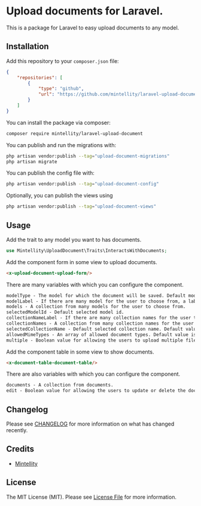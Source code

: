 # Upload documents for Laravel.

This is a package for Laravel to easy upload documents to any model.

## Installation

Add this repository to your `composer.json` file:
```json
{
    "repositories": [
        {
            "type": "github",
            "url": "https://github.com/mintellity/laravel-upload-document.git"
        }
    ]
}
```


You can install the package via composer:

```bash
composer require mintellity/laravel-upload-document
```

You can publish and run the migrations with:

```bash
php artisan vendor:publish --tag="upload-document-migrations"
php artisan migrate
```

You can publish the config file with:

```bash
php artisan vendor:publish --tag="upload-document-config"
```

Optionally, you can publish the views using

```bash
php artisan vendor:publish --tag="upload-document-views"
```

## Usage

Add the trait to any model you want to has documents.
```php
use Mintellity\UploadDocument\Traits\InteractsWithDocuments;
```

Add the component form in some view to upload documents.
```html
<x-upload-document-upload-form/>
```
There are many variables with which you can configure the component.
```html
modelType - The model for which the document will be saved. Default model is User model.
modelLabel - If there are many model for the user to choose from, a label will be shown. Default value is 'Modelltyp'.
models - A collection from many models for the user to choose from.
selectedModelId - Default selected model id.
collectionNameLabel - If there are many collection names for the user to choose from, a label will be shown. Default value is 'Dateityp'.
collectionNames - A collection from many collection names for the user to choose from.
selectedCollectionName - Default selected collection name. Default value is 'default',
allowedMimeTypes - An array of allowed document types. Default value is '.pdf',
multiple - Boolean value for allowing the users to upload multiple files. Default value is 'false'.
```

Add the component table in some view to show documents.
```html
<x-document-table-document-table/>
```
There are also variables with which you can configure the component.
```html
documents - A collection from documents.
edit - Boolean value for allowing the users to update or delete the documents. Default value is 'false'.
```

## Changelog

Please see [CHANGELOG](CHANGELOG.md) for more information on what has changed recently.

## Credits

- [Mintellity](https://github.com/mintellity)

## License

The MIT License (MIT). Please see [License File](LICENSE.md) for more information.
